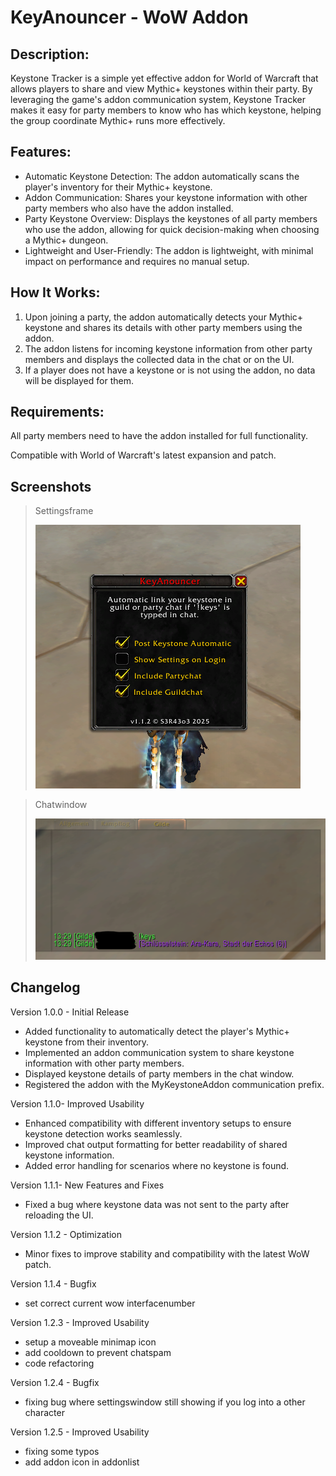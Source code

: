 # KeyAnouncer - WoW Addon

## Description:
Keystone Tracker is a simple yet effective addon for World of Warcraft that allows players to share and view Mythic+ keystones within their party. By leveraging the game's addon communication system, Keystone Tracker makes it easy for party members to know who has which keystone, helping the group coordinate Mythic+ runs more effectively.

## Features:
- Automatic Keystone Detection: The addon automatically scans the player's inventory for their Mythic+ keystone.
- Addon Communication: Shares your keystone information with other party members who also have the addon installed.
- Party Keystone Overview: Displays the keystones of all party members who use the addon, allowing for quick decision-making when choosing a Mythic+ dungeon.
- Lightweight and User-Friendly: The addon is lightweight, with minimal impact on performance and requires no manual setup.

## How It Works:
1. Upon joining a party, the addon automatically detects your Mythic+ keystone and shares its details with other party members using the addon.
2. The addon listens for incoming keystone information from other party members and displays the collected data in the chat or on the UI.
3. If a player does not have a keystone or is not using the addon, no data will be displayed for them.

## Requirements:
All party members need to have the addon installed for full functionality.

Compatible with World of Warcraft's latest expansion and patch.

## Screenshots
> Settingsframe
> 
> ![KeyAnouncer Settingswindow](https://github.com/sera619/KeyAnouncer/blob/main/Icons/KeyAnouncer_UI.png?raw=true)


> Chatwindow
>
> ![KeyAnouncer Chat](https://github.com/sera619/KeyAnouncer/blob/main/Icons/KeyAnouncer_Chat.png?raw=true)

## Changelog

Version 1.0.0 - Initial Release

- Added functionality to automatically detect the player's Mythic+ keystone from their inventory.
- Implemented an addon communication system to share keystone information with other party members.
- Displayed keystone details of party members in the chat window.
- Registered the addon with the MyKeystoneAddon communication prefix.


Version 1.1.0- Improved Usability

- Enhanced compatibility with different inventory setups to ensure keystone detection works seamlessly.
- Improved chat output formatting for better readability of shared keystone information.
- Added error handling for scenarios where no keystone is found.


Version 1.1.1- New Features and Fixes

- Fixed a bug where keystone data was not sent to the party after reloading the UI.


Version 1.1.2 - Optimization

- Minor fixes to improve stability and compatibility with the latest WoW patch.
  
Version 1.1.4 - Bugfix

- set correct current wow interfacenumber

Version 1.2.3 - Improved Usability

- setup a moveable minimap icon
- add cooldown to prevent chatspam
- code refactoring

Version 1.2.4 - Bugfix

- fixing bug where settingswindow still showing if you log into a other character

Version 1.2.5 - Improved Usability

- fixing some typos
- add addon icon in addonlist
